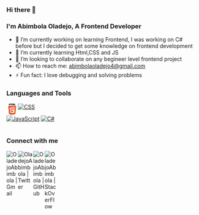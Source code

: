 ### Hi there 👋

<!--
**Nimi77/Nimi77** is a ✨ _special_ ✨ repository because its `README.md` (this file) appears on your GitHub profile.

Here are some ideas to get you started:

- 🔭 I’m currently working on ...
- 🌱 I’m currently learning ...
- 👯 I’m looking to collaborate on ...
- 🤔 I’m looking for help with ...
- 💬 Ask me about ...
- 📫 How to reach me: ...
- 😄 Pronouns: ...
- ⚡ Fun fact: ...
-->
### I'm Abimbola Oladejo, A Frontend Developer 
- 🔭 I’m currently working on learning Frontend, I was working on C# before but I decided to get some knowledge on frontend development
- 🌱 I’m currently learning Html,CSS and JS
- 👯 I’m looking to collaborate on any begineer level frontend project
- 📫 How to reach me: abimbolaoladejo4@gmail.com
- ⚡ Fun fact: I love debugging and solving problems

### Languages and Tools

[<img align="left" alt="HTML5" width="30px" src="https://raw.githubusercontent.com/devicons/devicon/master/icons/html5/html5-original-wordmark.svg"/>][github]
[<img src="left" alt="CSS" width="30px" src="https://raw.githubusercontent.com/devicons/devicon/master/icons/css3/css3-original-wordmark.svg" />][github]

[<img src="left" alt="JavaScript" width="30px" src="https://raw.githubusercontent.com/devicons/devicon/master/icons/javascript/javascript-original.svg" />][github]
[<img src="left" alt="C#" width="30px" src="https://e7.pngegg.com/pngimages/328/221/png-clipar…dio-net-framework-javascript-icon-purple-logo.png"/>][github]
<br />
<br />

### Connect with me
[<img align="left" alt="OladejoAbimbola | Gmail" width="30px" src="https://www.logo.wine/a/logo/Gmail/Gmail-Logo.wine.svg" style="max-width: 100%;" />][gmail]
[<img align="left" alt="OladejoAbimbola | Twitter" width="40px" src="https://raw.githubusercontent.com/rahuldkjain/github-profile-readme-generator/master/src/images/icons/Social/twitter.svg" style="max-width: 100%;" />][twitter]
[<img align="left" alt="OladejoAbimbola | GitHub" width="30px" src="https://www.logo.wine/a/logo/GitHub/GitHub-Logo.wine.svg" />][github]
[<img align="left" alt="OladejoAbimbola | StackOverFlow" width="30px" src="	https://www.logo.wine/a/logo/Stack_Overflow/Stack_Overflow-Logo.wine.svg" />][stackoverflow]

[gmail]:https://www.abimbolaoladejo4@gmail.com
[twitter]: https://www.twitter.com/_Nimi77
[github]: https://github.com/Nimi77
[stackoverflow]: https://stackoverflow.com/users/20113530/abimbola-oladejo
